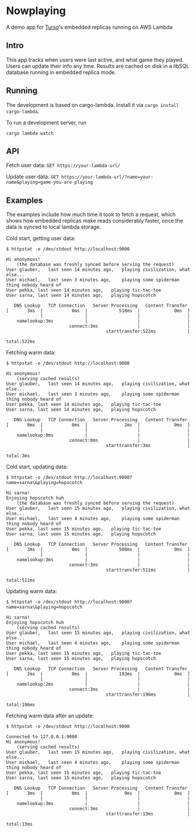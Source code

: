 # Nowplaying

A demo app for [Turso](https://turso.tech)'s embedded replicas running on AWS Lambda

## Intro

This app tracks when users were last active, and what game they played. Users can update their info any time. Results are cached on disk in a libSQL database running in embedded replica mode.

## Running

The development is based on cargo-lambda. Install it via `cargo install cargo-lambda`.

To run a development server, run
```
cargo lambda watch
```

## API

Fetch user data: `GET https://your-lambda-url/`

Update user data: `GET https://your-lambda-url/?name=your-name&playing=game-you-are-playing`

## Examples

The examples include how much time it took to fetch a request, which shows how embedded replicas make reads considerably faster, once the data is synced to local lambda storage.

Cold start, getting user data:
```
$ httpstat -o /dev/stdout http://localhost:9000

Hi anonymous!
	(the database was freshly synced before serving the request)
User glauber,	last seen 14 minutes ago,	playing civilization, what else...
User michael,	last seen 3 minutes ago,	playing some spiderman thing nobody heard of
User pekka,	last seen 14 minutes ago,	playing tic-tac-toe
User sarna,	last seen 14 minutes ago,	playing hopscotch

   DNS Lookup   TCP Connection   Server Processing   Content Transfer
[       3ms  |           0ms  |            518ms  |             0ms  ]
             |                |                   |                  |
    namelookup:3ms            |                   |                  |
                        connect:3ms               |                  |
                                      starttransfer:522ms            |
                                                                 total:522ms  
```

Fetching warm data:
```
$ httpstat -o /dev/stdout http://localhost:9000

Hi anonymous!
	(serving cached results)
User glauber,	last seen 14 minutes ago,	playing civilization, what else...
User michael,	last seen 3 minutes ago,	playing some spiderman thing nobody heard of
User pekka,	last seen 14 minutes ago,	playing tic-tac-toe
User sarna,	last seen 14 minutes ago,	playing hopscotch

   DNS Lookup   TCP Connection   Server Processing   Content Transfer
[       0ms  |           0ms  |              2ms  |             0ms  ]
             |                |                   |                  |
    namelookup:0ms            |                   |                  |
                        connect:0ms               |                  |
                                      starttransfer:3ms              |
                                                                 total:3ms 
```

Cold start, updating data:
```
$ httpstat -o /dev/stdout http://localhost:9000?name=sarna\&playing=hopscotch

Hi sarna!
Enjoying hopscotch huh
	(the database was freshly synced before serving the request)
User glauber,	last seen 15 minutes ago,	playing civilization, what else...
User michael,	last seen 4 minutes ago,	playing some spiderman thing nobody heard of
User pekka,	last seen 15 minutes ago,	playing tic-tac-toe
User sarna,	last seen 15 minutes ago,	playing hopscotch

   DNS Lookup   TCP Connection   Server Processing   Content Transfer
[       3ms  |           0ms  |            508ms  |             0ms  ]
             |                |                   |                  |
    namelookup:3ms            |                   |                  |
                        connect:3ms               |                  |
                                      starttransfer:511ms            |
                                                                 total:511ms 
```

Updating warm data:
```
$ httpstat -o /dev/stdout http://localhost:9000?name=sarna\&playing=hopscotch

Hi sarna!
Enjoying hopscotch huh
	(serving cached results)
User glauber,	last seen 15 minutes ago,	playing civilization, what else...
User michael,	last seen 4 minutes ago,	playing some spiderman thing nobody heard of
User pekka,	last seen 15 minutes ago,	playing tic-tac-toe
User sarna,	last seen 15 minutes ago,	playing hopscotch

   DNS Lookup   TCP Connection   Server Processing   Content Transfer
[       2ms  |           0ms  |            193ms  |             0ms  ]
             |                |                   |                  |
    namelookup:2ms            |                   |                  |
                        connect:3ms               |                  |
                                      starttransfer:196ms            |
                                                                 total:196ms    
```

Fetching warm data after an update:
```
$ httpstat -o /dev/stdout http://localhost:9000

Connected to 127.0.0.1:9000
Hi anonymous!
	(serving cached results)
User glauber,	last seen 15 minutes ago,	playing civilization, what else...
User michael,	last seen 4 minutes ago,	playing some spiderman thing nobody heard of
User pekka,	last seen 15 minutes ago,	playing tic-tac-toe
User sarna,	last seen 15 minutes ago,	playing hopscotch

   DNS Lookup   TCP Connection   Server Processing   Content Transfer
[       3ms  |           0ms  |              9ms  |             0ms  ]
             |                |                   |                  |
    namelookup:3ms            |                   |                  |
                        connect:3ms               |                  |
                                      starttransfer:13ms             |
                                                                 total:13ms  
